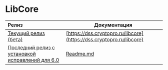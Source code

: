 ﻿# LibCore

| Релиз                                                                                                              |  Документация                                                                         |
|:-------------------------------------------------------------------------------------------------------------------|---------------------------------------------------------------------------------------|
| [Текущий релиз (бета)](https://github.com/CryptoPro/libcore/releases)                                              | [https://dss.cryptopro.ru/libcore](https://dss.cryptopro.ru/libcore)                                              |
| [Последний релиз с установкой исправлений для 6.0](https://github.com/CryptoPro/libcore/releases/tag/v2024.1.10.1) | [Readme.md](https://github.com/CryptoPro/libcore/releases/download/v2024.1.10.1/Readme.md) |
